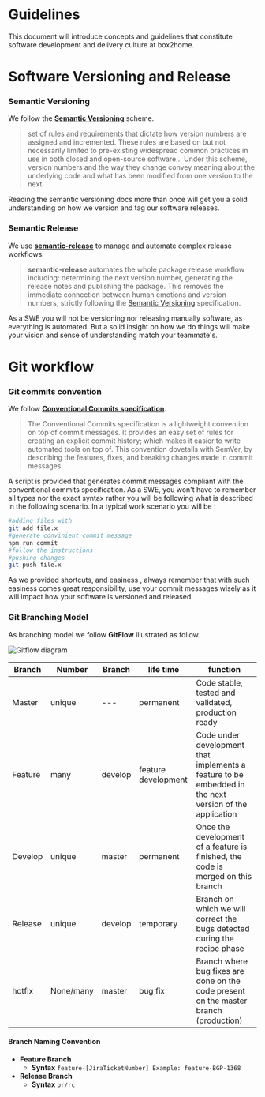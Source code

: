 # Guidelines

This document will introduce concepts and guidelines that constitute software development and delivery culture at box2home.

# Software Versioning and Release 

### Semantic Versioning

We follow the [**Semantic Versioning**](https://semver.org/#summary]) scheme.
> set of rules and requirements that dictate how version numbers are assigned and incremented. These rules are based on but not necessarily limited to pre-existing widespread common practices in use in both closed and open-source software... Under this scheme, version numbers and the way they change convey meaning about the underlying code and what has been modified from one version to the next.

Reading the semantic versioning docs more than once will get you a solid understanding on how we version and tag our software releases. 

### Semantic Release

We use **[semantic-release](https://github.com/semantic-release/semantic-release)** to manage and automate complex release workflows.
>**semantic-release** automates the whole package release workflow including: determining the next version number, generating the release notes and publishing the package.
This removes the immediate connection between human emotions and version numbers, strictly following the [Semantic Versioning](http://semver.org/) specification.

As a SWE you will not be versioning nor releasing manually software, as everything is automated. But a solid insight on how we do things will make your vision and sense of understanding match your teammate's.
# Git workflow

### Git commits convention
We follow **[Conventional Commits specification](https://www.conventionalcommits.org/en/v1.0.0/)**.
>The Conventional Commits specification is a lightweight convention on top of commit messages. It provides an easy set of rules for creating an explicit commit history; which makes it easier to write automated tools on top of. This convention dovetails with SemVer, by describing the features, fixes, and breaking changes made in commit messages.

A script is provided that generates commit messages compliant with the conventional commits specification. 
As a SWE, you won't have to remember all types nor the exact syntax rather you will be following what is described in the following scenario.
In a typical work scenario you will be :
```bash
#adding files with
git add file.x
#generate convinient commit message
npm run commit
#follow the instructions
#pushing changes
git push file.x
```
As we provided shortcuts, and easiness , always remember that with such easiness comes great responsibility, use your commit messages wisely as it will impact how your software is versioned and released.
### Git Branching Model
As branching model we follow **GitFlow**  illustrated as follow.

 ![Gitflow diagram](https://i1.wp.com/lanziani.com/slides/gitflow/images/gitflow_1.png)
 
|Branch | Number |Branch|life time|function
|--|--|--|--|--|
| Master | unique |---|permanent| Code stable, tested and validated, production ready
|Feature |many|develop|feature development|Code under development that implements a feature to be embedded in the next version of the application|
|Develop|unique|master|permanent|Once the development of a feature is finished, the code is merged on this branch|
|Release|unique|develop|temporary|Branch on which we will correct the bugs detected during the recipe phase|
|hotfix|None/many|master|bug fix|Branch where bug fixes are done on the code present on the master branch (production)|

#### Branch Naming Convention
* **Feature Branch**
	* **Syntax**
		 ``feature-[JiraTicketNumber] Example: feature-BGP-1368``
* **Release Branch**
	* **Syntax**
	``pr/rc``